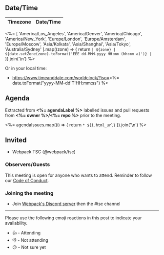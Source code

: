 ## Date/Time

| Timezone | Date/Time |
|----------|-----------|
<%= [
  'America/Los_Angeles',
  'America/Denver',
  'America/Chicago',
  'America/New_York',
  'Europe/London',
  'Europe/Amsterdam',
  'Europe/Moscow',
  'Asia/Kolkata',
  'Asia/Shanghai',
  'Asia/Tokyo',
  'Australia/Sydney'
].map((zone) => {
  return `| ${zone} | ${date.setZone(zone).toFormat('EEE dd-MMM-yyyy HH:mm (hh:mm a)')} |`
}).join('\n') %>

Or in your local time:
* https://www.timeanddate.com/worldclock/?iso=<%= date.toFormat("yyyy-MM-dd'T'HH:mm:ss") %>

## Agenda

Extracted from **<%= agendaLabel %>** labelled issues and pull requests from **<%= owner %>/<%= repo %>** prior to the meeting.

<%= agendaIssues.map((i) => {
  return `* ${i.html_url}`
}).join('\n') %>

## Invited

- Webpack TSC (@webpack/tsc)

### Observers/Guests

This meeting is open for anyone who wants to attend. Reminder to follow our [Code of Conduct](https://github.com/webpack/webpack/blob/main/CODE_OF_CONDUCT.md).

### Joining the meeting

* Join [Webpack's Discord server](https://discord.gg/5sxFZPdx2k) then the #tsc channel

---

Please use the following emoji reactions in this post to indicate your
availability.

- 👍 - Attending
- 👎 - Not attending
- 😕 - Not sure yet
